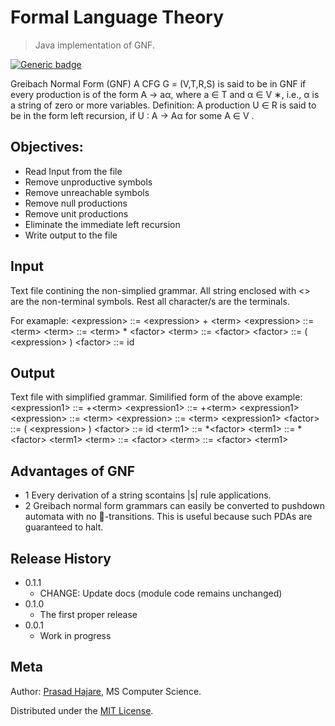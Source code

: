 # Formal Language Theory
> Java implementation of GNF.

[![Generic badge](https://img.shields.io/badge/Written%20in-Java-green.svg)](https://shields.io/)

Greibach Normal Form (GNF) A CFG G = (V,T,R,S) is said to be in GNF if every production is of the form A → aα, where a ∈ T and α ∈ V ∗, i.e., α is a string of zero or more variables. Definition: A production U ∈ R is said to be in the form left recursion, if U : A → Aα for some A ∈ V .

## Objectives:
* Read Input from the file
* Remove unproductive symbols
* Remove unreachable symbols
* Remove null productions
* Remove unit productions
* Eliminate the immediate left recursion
* Write output to the file

## Input
Text file contining the non-simplied grammar.
All string enclosed with <> are the non-terminal symbols. Rest all character/s are the terminals.

For examaple:
\<expression> ::= \<expression> + \<term>
\<expression> ::= \<term>
\<term> ::= \<term> * \<factor>
\<term> ::= \<factor>
\<factor> ::= ( \<expression> )
\<factor> ::= id


## Output
Text file with simplified grammar.
Similified form of the above example:
\<expression1> ::= +\<term> 
\<expression1> ::= +\<term> \<expression1> 
\<expression> ::= \<term> 
\<expression> ::= \<term> \<expression1> 
\<factor> ::= ( \<expression> ) 
\<factor> ::= id 
\<term1> ::= *\<factor> 
\<term1> ::= *\<factor> \<term1> 
\<term> ::= \<factor> 
\<term> ::= \<factor> \<term1> 

## Advantages of GNF

* 1 Every derivation of a string scontains |s| rule applications.
* 2 Greibach normal form grammars can easily be converted to pushdown automata with no -transitions.  This is useful because such PDAs are   guaranteed to halt.

## Release History

* 0.1.1
    * CHANGE: Update docs (module code remains unchanged)
* 0.1.0
    * The first proper release
* 0.0.1
    * Work in progress

## Meta

Author: [Prasad Hajare](https://www.itsprasad.com/), MS Computer Science.

Distributed under the [MIT License](LICENSE).


<!-- Markdown link & img dfn's -->
[npm-image]: https://img.shields.io/npm/v/datadog-metrics.svg?style=flat-square
[npm-url]: https://npmjs.org/package/datadog-metrics
[npm-downloads]: https://img.shields.io/npm/dm/datadog-metrics.svg?style=flat-square
[travis-image]: https://img.shields.io/travis/dbader/node-datadog-metrics/master.svg?style=flat-square
[travis-url]: https://travis-ci.org/dbader/node-datadog-metrics
[wiki]: https://github.com/yourname/yourproject/wiki
